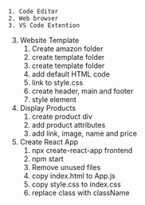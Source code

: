     1. Code Editor
    2. Web browser
    3. VS Code Extention

3. Website Template
   1. Create amazon folder
   2. create template folder
   3. create template folder
   4. add default HTML code
   5. link to style.css
   6. create header, main and footer
   7. style element
4. Display Products
   1. create product div
   2. add product attributes
   3. add link, image, name and price
5. Create React App
   1. npx create-react-app frontend
   2. npm start
   3. Remove unused files
   4. copy index.html to App.js
   5. copy style.css to index.css
   6. replace class with className
